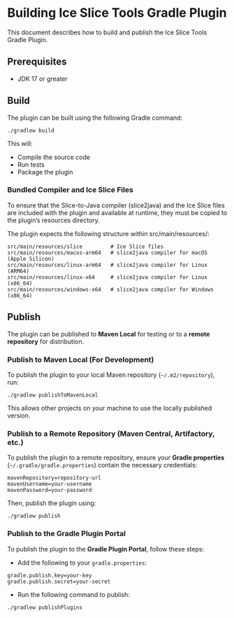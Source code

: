 # Building Ice Slice Tools Gradle Plugin

This document describes how to build and publish the Ice Slice Tools Gradle Plugin.

## Prerequisites

- JDK 17 or greater

## Build

The plugin can be built using the following Gradle command:

```shell
./gradlew build
```

This will:

- Compile the source code
- Run tests
- Package the plugin

### Bundled Compiler and Ice Slice Files

To ensure that the Slice-to-Java compiler (slice2java) and the Ice Slice files are included with the plugin and
available at runtime, they must be copied to the plugin’s resources directory.

The plugin expects the following structure within src/main/resources/:

```shell
src/main/resources/slice         # Ice Slice files
src/main/resources/macos-arm64   # slice2java compiler for macOS (Apple Silicon)
src/main/resources/linux-arm64   # slice2java compiler for Linux (ARM64)
src/main/resources/linux-x64     # slice2java compiler for Linux (x86_64)
src/main/resources/windows-x64   # slice2java compiler for Windows (x86_64)
```

## Publish

The plugin can be published to **Maven Local** for testing or to a **remote repository** for distribution.

### Publish to Maven Local (For Development)

To publish the plugin to your local Maven repository (`~/.m2/repository`), run:

```shell
./gradlew publishToMavenLocal
```

This allows other projects on your machine to use the locally published version.

### Publish to a Remote Repository (Maven Central, Artifactory, etc.)

To publish the plugin to a remote repository, ensure your **Gradle properties** (`~/.gradle/gradle.properties`) contain the necessary credentials:

```shell
mavenRepository=repository-url
mavenUsername=your-username
mavenPassword=your-password
```

Then, publish the plugin using:

```shell
./gradlew publish
```

### Publish to the Gradle Plugin Portal

To publish the plugin to the **Gradle Plugin Portal**, follow these steps:

- Add the following to your `gradle.properties`:

```shell
gradle.publish.key=your-key
gradle.publish.secret=your-secret
```

- Run the following command to publish:

```shell
./gradlew publishPlugins
```

